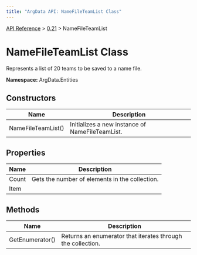 ```yaml
---
title: "ArgData API: NameFileTeamList Class"
---
```


[API Reference](/argdata/api/) &gt; [0.21](/argdata/api/0.21/) &gt; NameFileTeamList

# NameFileTeamList Class

Represents a list of 20 teams to be saved to a name file.

**Namespace:** ArgData.Entities

## Constructors

<table class="table table-bordered table-striped ">
<thead>
  <tr>
    <th>Name</th>
    <th>Description</th>
  </tr>
</thead>
<tbody>
  <tr>
    <td>NameFileTeamList()</td>
    <td>Initializes a new instance of NameFileTeamList.</td>
  </tr>
</tbody>
</table>


## Properties

<table class="table table-bordered table-striped ">
<thead>
  <tr>
    <th>Name</th>
    <th>Description</th>
  </tr>
</thead>
<tbody>
  <tr>
    <td>Count</td>
    <td>Gets the number of elements in the collection.</td>
  </tr>
  <tr>
    <td>Item</td>
    <td></td>
  </tr>
</tbody>
</table>


## Methods

<table class="table table-bordered table-striped ">
<thead>
  <tr>
    <th>Name</th>
    <th>Description</th>
  </tr>
</thead>
<tbody>
  <tr>
    <td>GetEnumerator()</td>
    <td>Returns an enumerator that iterates through the collection.</td>
  </tr>
</tbody>
</table>


